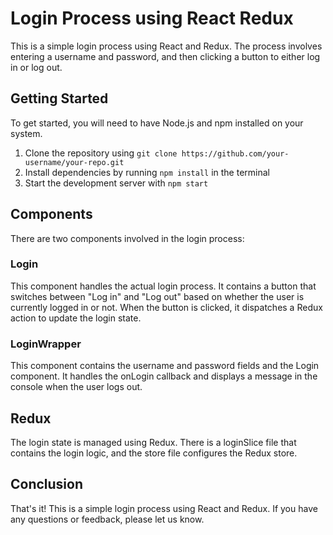 
# Login Process using React Redux

This is a simple login process using React and Redux. The process involves entering a username and password, and then clicking a button to either log in or log out. 

## Getting Started

To get started, you will need to have Node.js and npm installed on your system. 

1. Clone the repository using `git clone https://github.com/your-username/your-repo.git`
2. Install dependencies by running `npm install` in the terminal
3. Start the development server with `npm start`

## Components

There are two components involved in the login process:

### Login

This component handles the actual login process. It contains a button that switches between "Log in" and "Log out" based on whether the user is currently logged in or not. When the button is clicked, it dispatches a Redux action to update the login state.

### LoginWrapper

This component contains the username and password fields and the Login component. It handles the onLogin callback and displays a message in the console when the user logs out.

## Redux

The login state is managed using Redux. There is a loginSlice file that contains the login logic, and the store file configures the Redux store.

## Conclusion

That's it! This is a simple login process using React and Redux. If you have any questions or feedback, please let us know.
